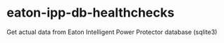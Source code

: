 # eaton-ipp-db-healthchecks
Get actual data from Eaton Intelligent Power Protector database (sqlite3)
